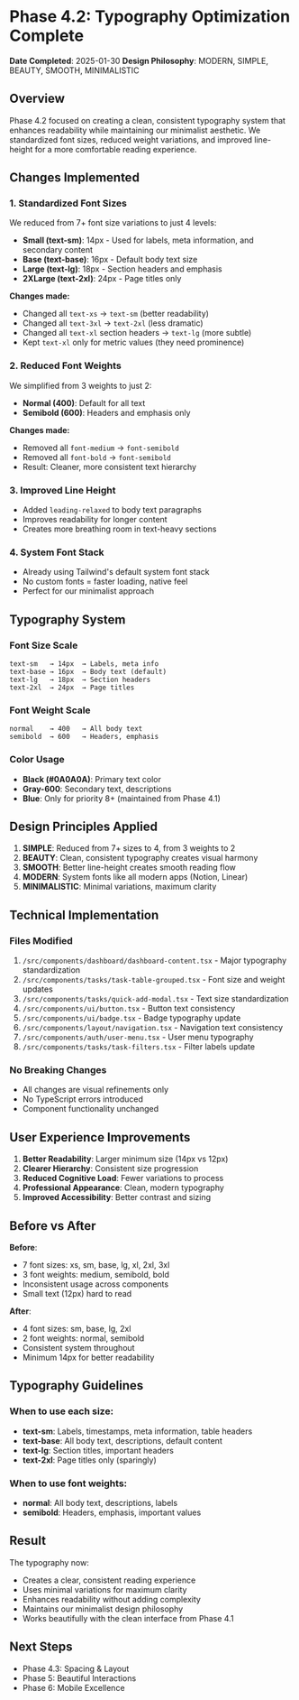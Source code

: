 # Phase 4.2: Typography Optimization Complete

**Date Completed**: 2025-01-30
**Design Philosophy**: MODERN, SIMPLE, BEAUTY, SMOOTH, MINIMALISTIC

## Overview
Phase 4.2 focused on creating a clean, consistent typography system that enhances readability while maintaining our minimalist aesthetic. We standardized font sizes, reduced weight variations, and improved line-height for a more comfortable reading experience.

## Changes Implemented

### 1. **Standardized Font Sizes**
We reduced from 7+ font size variations to just 4 levels:
- **Small (text-sm)**: 14px - Used for labels, meta information, and secondary content
- **Base (text-base)**: 16px - Default body text size
- **Large (text-lg)**: 18px - Section headers and emphasis
- **2XLarge (text-2xl)**: 24px - Page titles only

**Changes made:**
- Changed all `text-xs` → `text-sm` (better readability)
- Changed all `text-3xl` → `text-2xl` (less dramatic)
- Changed all `text-xl` section headers → `text-lg` (more subtle)
- Kept `text-xl` only for metric values (they need prominence)

### 2. **Reduced Font Weights**
We simplified from 3 weights to just 2:
- **Normal (400)**: Default for all text
- **Semibold (600)**: Headers and emphasis only

**Changes made:**
- Removed all `font-medium` → `font-semibold`
- Removed all `font-bold` → `font-semibold`
- Result: Cleaner, more consistent text hierarchy

### 3. **Improved Line Height**
- Added `leading-relaxed` to body text paragraphs
- Improves readability for longer content
- Creates more breathing room in text-heavy sections

### 4. **System Font Stack**
- Already using Tailwind's default system font stack
- No custom fonts = faster loading, native feel
- Perfect for our minimalist approach

## Typography System

### Font Size Scale
```
text-sm   → 14px  → Labels, meta info
text-base → 16px  → Body text (default)
text-lg   → 18px  → Section headers
text-2xl  → 24px  → Page titles
```

### Font Weight Scale
```
normal    → 400   → All body text
semibold  → 600   → Headers, emphasis
```

### Color Usage
- **Black (#0A0A0A)**: Primary text color
- **Gray-600**: Secondary text, descriptions
- **Blue**: Only for priority 8+ (maintained from Phase 4.1)

## Design Principles Applied

1. **SIMPLE**: Reduced from 7+ sizes to 4, from 3 weights to 2
2. **BEAUTY**: Clean, consistent typography creates visual harmony
3. **SMOOTH**: Better line-height creates smooth reading flow
4. **MODERN**: System fonts like all modern apps (Notion, Linear)
5. **MINIMALISTIC**: Minimal variations, maximum clarity

## Technical Implementation

### Files Modified
1. `/src/components/dashboard/dashboard-content.tsx` - Major typography standardization
2. `/src/components/tasks/task-table-grouped.tsx` - Font size and weight updates
3. `/src/components/tasks/quick-add-modal.tsx` - Text size standardization
4. `/src/components/ui/button.tsx` - Button text consistency
5. `/src/components/ui/badge.tsx` - Badge typography update
6. `/src/components/layout/navigation.tsx` - Navigation text consistency
7. `/src/components/auth/user-menu.tsx` - User menu typography
8. `/src/components/tasks/task-filters.tsx` - Filter labels update

### No Breaking Changes
- All changes are visual refinements only
- No TypeScript errors introduced
- Component functionality unchanged

## User Experience Improvements

1. **Better Readability**: Larger minimum size (14px vs 12px)
2. **Clearer Hierarchy**: Consistent size progression
3. **Reduced Cognitive Load**: Fewer variations to process
4. **Professional Appearance**: Clean, modern typography
5. **Improved Accessibility**: Better contrast and sizing

## Before vs After

**Before**:
- 7 font sizes: xs, sm, base, lg, xl, 2xl, 3xl
- 3 font weights: medium, semibold, bold
- Inconsistent usage across components
- Small text (12px) hard to read

**After**:
- 4 font sizes: sm, base, lg, 2xl
- 2 font weights: normal, semibold
- Consistent system throughout
- Minimum 14px for better readability

## Typography Guidelines

### When to use each size:
- **text-sm**: Labels, timestamps, meta information, table headers
- **text-base**: All body text, descriptions, default content
- **text-lg**: Section titles, important headers
- **text-2xl**: Page titles only (sparingly)

### When to use font weights:
- **normal**: All body text, descriptions, labels
- **semibold**: Headers, emphasis, important values

## Result

The typography now:
- Creates a clear, consistent reading experience
- Uses minimal variations for maximum clarity
- Enhances readability without adding complexity
- Maintains our minimalist design philosophy
- Works beautifully with the clean interface from Phase 4.1

## Next Steps
- Phase 4.3: Spacing & Layout
- Phase 5: Beautiful Interactions
- Phase 6: Mobile Excellence